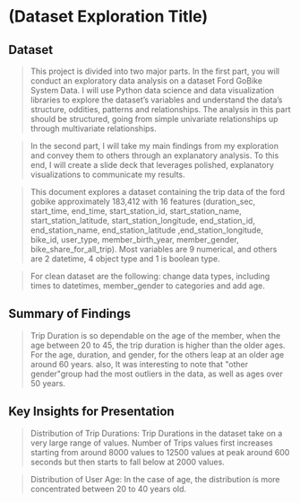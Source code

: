 # (Dataset Exploration Title)



## Dataset

> This project is divided into two major parts. In the first part, you will conduct an exploratory data analysis on a dataset Ford GoBike System Data. I will use Python data science and data visualization libraries to explore the dataset’s variables and understand the data’s structure, oddities, patterns and relationships. The analysis in this part should be structured, going from simple univariate relationships up through multivariate relationships.

> In the second part, I will take my main findings from my exploration and convey them to others through an explanatory analysis. To this end, I will create a slide deck that leverages polished, explanatory visualizations to communicate my results.

> This document explores a dataset containing the trip data of the ford gobike approximately 183,412 with 16 features (duration_sec, start_time, end_time, start_station_id, start_station_name, start_station_latitude, start_station_longitude, end_station_id, end_station_name, end_station_latitude ,end_station_longitude, bike_id, user_type, member_birth_year, member_gender, bike_share_for_all_trip). Most variables are 9 numerical, and others are 2 datetime, 4 object type and 1 is boolean type.
  
  > For clean dataset are the following:  change data types, including times to datetimes, member_gender to categories and add age.
  
## Summary of Findings

> Trip Duration is so dependable on the age of the member, when the age between 20 to 45, the trip duration is higher than the older ages. For the age, duration, and gender, for the others leap at an older age around 60 years. also, It was interesting to note that "other gender"group had the most outliers in the data, as well as ages over 50 years.


## Key Insights for Presentation

> Distribution of Trip Durations: Trip Durations in the dataset take on a very large range of values. Number of Trips values first increases starting from around 8000 values to 12500 values at peak around 600 seconds but then starts to fall below at 2000 values.

> Distribution of User Age: In the case of age, the distribution is more concentrated between 20 to 40 years old.
